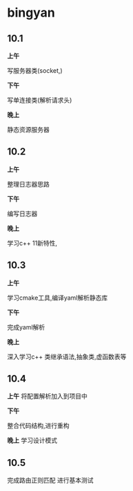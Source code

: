 # bingyan

## 10.1

**上午**

写服务器类(socket,)

**下午**

写单连接类(解析请求头)

**晚上**

静态资源服务器

## 10.2

**上午**

整理日志器思路

**下午**

编写日志器

**晚上**

学习c++ 11新特性,

## 10.3

**上午**

学习cmake工具,编译yaml解析静态库

**下午**

完成yaml解析

**晚上**

深入学习c++ 类继承语法,抽象类,虚函数表等

## 10.4

**上午**
将配置解析加入到项目中

**下午**

整合代码结构,进行重构

**晚上**
学习设计模式

## 10.5
完成路由正则匹配
进行基本测试



